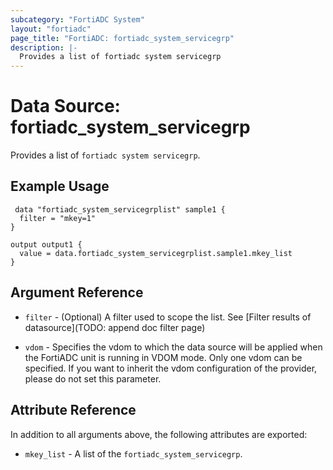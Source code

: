 ```yaml
---
subcategory: "FortiADC System"
layout: "fortiadc"
page_title: "FortiADC: fortiadc_system_servicegrp"
description: |-
  Provides a list of fortiadc system servicegrp
---
```


# Data Source: fortiadc_system_servicegrp
Provides a list of `fortiadc system servicegrp`.

## Example Usage

```hcl
 data "fortiadc_system_servicegrplist" sample1 {
  filter = "mkey=1"
}

output output1 {
  value = data.fortiadc_system_servicegrplist.sample1.mkey_list
}
```

## Argument Reference

* `filter` - (Optional) A filter used to scope the list. See [Filter results of datasource](TODO: append doc filter page)

* `vdom` - Specifies the vdom to which the data source will be applied when the FortiADC unit is running in VDOM mode. Only one vdom can be specified. If you want to inherit the vdom configuration of the provider, please do not set this parameter.

## Attribute Reference

In addition to all arguments above, the following attributes are exported:

* `mkey_list` -  A list of the `fortiadc_system_servicegrp`.

